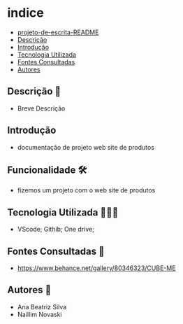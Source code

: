 # indice

* [projeto-de-escrita-README](#projeto-de-escrita-readme)
* [Descrição](#descrição)
* [Introdução](#introdução)
* [Tecnologia Utilizada](#tecnologia-utilizada)
* [Fontes Consultadas](#fontes-consultadas)
* [Autores](#autores)


## Descrição 📝

- Breve Descrição

## Introdução

- documentação de projeto web site de produtos

## Funcionalidade 🛠️

- fizemos um projeto com o web site de produtos

## Tecnologia Utilizada 👩🏾‍💻

- VScode; Githib; One drive;

## Fontes Consultadas 📱

- https://www.behance.net/gallery/80346323/CUBE-ME

## Autores 📕
- Ana Beatriz Silva
- Naillim Novaski